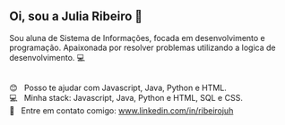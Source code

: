 ## Oi, sou a Julia Ribeiro 👋
Sou aluna de Sistema de Informações, focada em desenvolvimento e programação. Apaixonada por resolver problemas utilizando a logica de desenvolvimento. :computer:
 
 <br/> :blush: &nbsp; Posso te ajudar com Javascript, Java, Python e HTML.
 <br/> :computer: &nbsp; Minha stack: Javascript, Java, Python e HTML, SQL e CSS.
 <br/> :email: &nbsp; Entre em contato comigo: www.linkedin.com/in/ribeirojuh 
